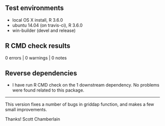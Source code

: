 ## Test environments

* local OS X install, R 3.6.0
* ubuntu 14.04 (on travis-ci), R 3.6.0
* win-builder (devel and release)

## R CMD check results

0 errors | 0 warnings | 0 notes

## Reverse dependencies

* I have run R CMD check on the 1 downstream dependency. No problems were found related to this package.

---

This version fixes a number of bugs in griddap function, and makes a few small 
improvements.

Thanks! 
Scott Chamberlain
